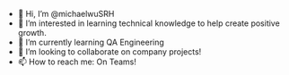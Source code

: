 - 👋 Hi, I’m @michaelwuSRH
- 👀 I’m interested in learning technical knowledge to help create positive growth. 
- 🌱 I’m currently learning QA Engineering
- 💞️ I’m looking to collaborate on company projects!
- 📫 How to reach me: On Teams!

<!---
michaelwuSRH/michaelwuSRH is a ✨ special ✨ repository because its `README.md` (this file) appears on your GitHub profile.
You can click the Preview link to take a look at your changes.
--->
